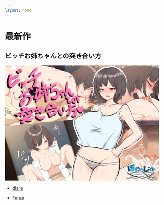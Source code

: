```yaml
---
layout: home
---
```


# 最新作

## ビッチお姉ちゃんとの突き合い方

![ビッチお姉ちゃんの突き合い方](./picture/bitti.png)

- [dlsite](https://www.dlsite.com/maniax/work/=/product_id/RJ295994.html)

- [Fanza](https://www.dmm.co.jp/dc/doujin/-/detail/=/cid=d_184222)
